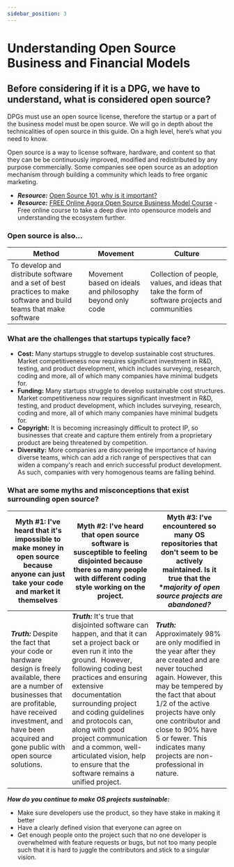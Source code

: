 ```yaml
---
sidebar_position: 3
---
```


# Understanding Open Source Business and Financial Models 

## Before considering if it is a DPG, we have to understand, what is considered open source?​

DPGs must use an open source license, therefore the startup or a part of the business model must be open source. We will go in depth about the technicalities of open source in this guide. On a high level, here’s what you need to know. 

Open source is a way to license software, hardware, and content so that they can be be continuously improved, modified and redistributed by any purpose commercially. Some companies see open source as an adoption mechanism through building a community which leads to free organic marketing.
* _**Resource:**_ [Open Source 101, why is it important?](https://docs.google.com/presentation/d/11TsgvcEFkr1V_mkekauvOdpMImYnZWMJsqN0X5-IC5I/edit)
* _**Resource:**_ [FREE Online Agora Open Source Business Model Course](https://agora.unicef.org/course/info.php?id=18096) - Free online course to take a deep dive into opensource models and understanding the ecosystem further.

### **Open source is also…**

**Method** | **Movement** |**Culture**
----------|--------------|------------
To develop and distribute software and a set of best practices to make software and build teams that make software | Movement based on ideals and philosophy beyond only code | Collection of people, values, and ideas that take the form of software projects and communities 

### What are the challenges that startups typically face?
- **Cost:** Many startups struggle to develop sustainable cost structures. Market competitiveness now requires significant investment in R&D, testing, and product development, which includes surveying, research, coding and more, all of which many companies have minimal budgets for.
- **Funding:** Many startups struggle to develop sustainable cost structures. Market competitiveness now requires significant investment in R&D, testing, and product development, which includes surveying, research, coding and more, all of which many companies have minimal budgets for.
- **Copyright:** It is becoming increasingly difficult to protect IP, so businesses that create and capture them entirely from a proprietary product are being threatened by competition.
- **Diversity:** More companies are discovering the importance of having diverse teams, which can add a rich range of perspectives that can widen a company's reach and enrich successful product development. As such, companies with very homogenous teams are falling behind.

### What are some myths and misconceptions that exist surrounding open source?

**Myth #1:** I've heard that it's **impossible to make money in open source** because anyone can just take your code and market it themselves | **Myth #2:**  I've heard that **open source software is susceptible to feeling disjointed** because there so many people with different coding style working on the project. | **Myth #3:** I've encountered so many OS repositories that don't seem to be actively maintained.  Is it true that the **majority of open source projects are abandoned?*
----------------------------------------------------------------------------------------------------------------------------------------------|------------------------------------------------------------------------------------------------------------------------------------------------------------------------------|--------------------------------------------------------------------------------------------------------------------------------------------------------------------------
_**Truth:**_ Despite the fact that your code or hardware design is freely available, there are a number of businesses that are profitable, have received investment, and have been acquired and gone public with open source solutions. | _**Truth:**_ It's true that disjointed software can happen, and that it can set a project back or even run it into the ground.  However, following coding best practices and ensuring extensive documentation surrounding project and coding guidelines and protocols can, along with good project communication and a common, well-articulated vision, help to ensure that the software remains a unified project. | _**Truth:**_ Approximately 98% are only modified in the year after they are created and are never touched again.  However, this may be tempered by the fact that about 1/2 of the active projects have only one contributor and close to 90% have 5 or fewer.  This indicates many projects are non-professional in nature.

_**How do you continue to make OS projects sustainable:**_
- Make sure developers use the product, so they have stake in making it better 
- Have a clearly defined vision that everyone can agree on 
- Get enough people onto the project such that no one developer is overwhelmed with feature requests or bugs, but not too many people such that it is hard to juggle the contributors and stick to a singular vision. 
